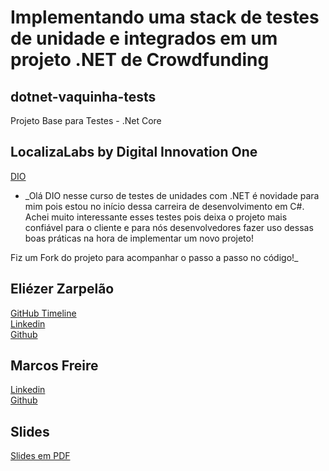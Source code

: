 # Implementando uma stack de testes de unidade e integrados em um projeto .NET de Crowdfunding
## dotnet-vaquinha-tests
Projeto Base para Testes - .Net Core  

## LocalizaLabs by Digital Innovation One

[DIO](https://digitalinnovation.one/sign-up?ref=H395IYS4Z6) 

- _Olá DIO nesse curso de testes de unidades com .NET é novidade para mim pois estou no início dessa carreira de desenvolvimento em C#. Achei muito interessante esses testes pois deixa o projeto mais confiável para o cliente e para nós desenvolvedores fazer uso dessas boas práticas na hora de implementar um novo projeto!

Fiz um Fork do projeto para acompanhar o passo a passo no código!_

## Eliézer Zarpelão
[GitHub Timeline](https://elizarp.github.io/timeline/)  
[Linkedin](http://br.linkedin.com/in/eliezerzarpelao)  
[Github](https://github.com/elizarp) 

## Marcos Freire
[Linkedin](https://www.linkedin.com/in/marcos-freire-a73891125/)  
[Github](https://github.com/marcosfreire) 

## Slides
[Slides em PDF](TesteNetCore.pdf)
